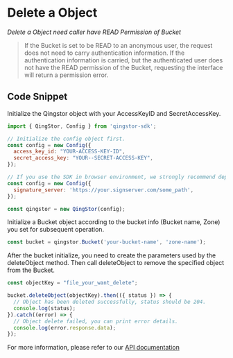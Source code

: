 # Delete a Object

*Delete a Object need caller have READ Permission of Bucket*
>If the Bucket is set to be READ to an anonymous user, the request does not need to carry authentication information. If the authentication information is carried, but the authenticated user does not have the READ permission of the Bucket, requesting the interface will return a permission error.

## Code Snippet

Initialize the Qingstor object with your AccessKeyID and SecretAccessKey.

```javascript
import { QingStor, Config } from 'qingstor-sdk';

// Initialize the config object first.
const config = new Config({
  access_key_id: "YOUR-ACCESS-KEY-ID",
  secret_access_key: "YOUR--SECRET-ACCESS-KEY",
});

// If you use the SDK in browser environment, we strongly recommend deploying a signature server that is specifically used to sign requests, so the access_key_id and secret_access_key will not exposing to the client. Node environment not support signature server for now.
const config = new Config({
  signature_server: 'https://your.signserver.com/some_path',
});

const qingstor = new QingStor(config);
```

Initialize a Bucket object according to the bucket info (Bucket name, Zone) you set for subsequent operation.

```javascript
const bucket = qingstor.Bucket('your-bucket-name', 'zone-name');
```

After the bucket initialize, you need to create the parameters used by the deleteObject method.
Then call deleteObject to remove the specified object from the Bucket.

```javascript
const objectKey = "file_your_want_delete";

bucket.deleteObject(objectKey).then(({ status }) => {
  // Object has been deleted successfully, status should be 204.
  console.log(status);
}).catch((error) => {
  // Object delete failed, you can print error details.
  console.log(error.response.data);
});
```

For more information, please refer to our [API documentation](https://docsv3.qingcloud.com/storage/object-storage/api/object/basic_opt/delete/)
